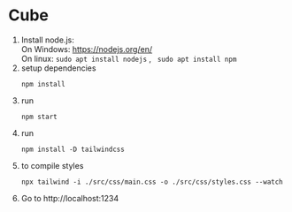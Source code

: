 # Cube

1) Install node.js:<br />
	On Windows: https://nodejs.org/en/ <br />
	On linux:
		```
		sudo apt install nodejs
		```
		, ``` 
		sudo apt install npm
		```
2) setup dependencies
	```
	npm install
	```
3) run
	```
	npm start
	```
4) run
	```
	npm install -D tailwindcss
	```
5) to compile styles
	```
	npx tailwind -i ./src/css/main.css -o ./src/css/styles.css --watch
	```
6) Go to http://localhost:1234
